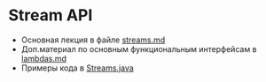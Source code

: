 # Stream API
* Основная лекция в файле [streams.md](./scripts/streams.md)
* Доп.материал по основным функциональным интерфейсам в [lambdas.md](./scripts/lambdas.md)
* Примеры кода в [Streams.java](./src/example/Streams.java)